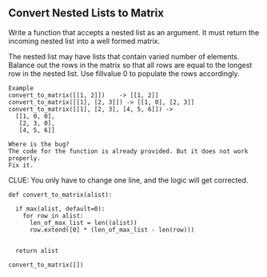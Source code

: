 ## Convert Nested Lists to Matrix

Write a function that accepts a nested list as an argument. 
It must return the incoming nested list into a well formed matrix. 

The nested list may have lists that contain varied number of elements.
Balance out the rows in the matrix so that all rows are equal to the longest 
row in the nested list. Use fillvalue 0 to populate the rows accordingly. 

```
Example 
convert_to_matrix([[1, 2]])    -> [[1, 2]]
convert_to_matrix([[1], [2, 3]]) -> [[1, 0], [2, 3]]
convert_to_matrix([[1], [2, 3], [4, 5, 6]]) -> 
  [[1, 0, 0], 
   [2, 3, 0],
   [4, 5, 6]]

Where is the bug? 
The code for the function is already provided. But it does not work properly. 
Fix it. 
```

CLUE: You only have to change one line, and the logic will get corrected.


```
def convert_to_matrix(alist):
  
  if max(alist, default=0):
    for row in alist:
      len_of_max_list = len((alist))
      row.extend([0] * (len_of_max_list - len(row)))

  
  return alist
  
convert_to_matrix([])


```
